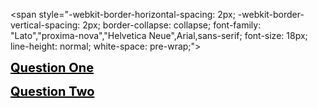 <head>
<link href="https://github.com/ARMmbed/Handbooks_v2/blob/master/FullCSS.css" type="text/css" rel="stylesheet"></link>
</head>

<span style="-webkit-border-horizontal-spacing: 2px; -webkit-border-vertical-spacing: 2px;
border-collapse: collapse; font-family: "Lato","proxima-nova","Helvetica Neue",Arial,sans-serif; font-size: 18px; line-height: normal;
white-space: pre-wrap;"><script language="javascript" type="text/javascript">
//<![CDATA[
  function toggleDiv(divid){
    if(document.getElementById(divid).style.display == 'none'){
      document.getElementById(divid).style.display = 'block';
    }else{
      document.getElementById(divid).style.display = 'none';
    }
  }
//]]>
</script>

<a href="javascript:;" onmousedown="toggleDiv('question1');" style="font-size:20px; color:black; font-weight:bold;">Question One</a>
<div id="question1" style="display:none;">
<h3 style="font-size:16px; color:black; font-weight:normal; font-family: "Lato","proxima-nova","Helvetica Neue",Arial,sans-serif;">Answer</h3>
</div></span>

<a href="javascript:;" onmousedown="toggleDiv('question2');" style="font-size:20px; color:black; font-weight:bold;">Question Two</a>
<div id="question2" style="display:none;">
<h3 style="font-size:16px; color:black; font-weight:normal; font-family: "Lato","proxima-nova","Helvetica Neue",Arial,sans-serif;">Another answer<br />
With more than one line</h3>
</div></span>



<div id="note>
Trying css work
</div>